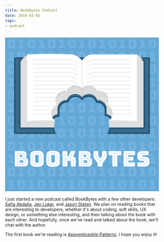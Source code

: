 ```yaml
---
title: BookBytes Podcast
date: 2018-03-05
tags:
- podcast
---
```


[![BookBytes logo](./bookbytes.png)](https://www.orbit.fm/bookbytes/)

I just started a new podcast called BookBytes with a few other developers: [Safia Abdalla](https://twitter.com/captainsafia), [Jen Luker](https://twitter.com/knitcodemonkey), and [Jason Staten](https://twitter.com/statenjason). We plan on reading books that are interesting to developers, whether it's about coding, soft skills, UX design, or something else interesting, and then talking about the book with each other. And hopefully, once we've read and talked about the book, we'll chat with the author.

The first book we're reading is [Apprenticeship Patterns](https://www.orbit.fm/bookbytes/1). I hope you enjoy it!
